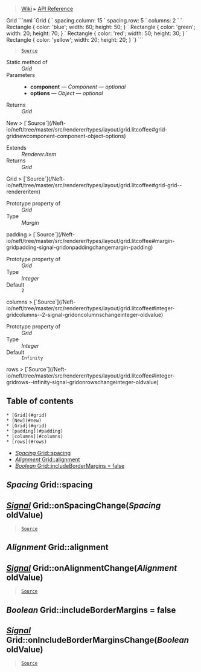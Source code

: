> [Wiki](Home) ▸ [API Reference](API-Reference)

<dl></dl>
Grid
```nml
`Grid {
`   spacing.column: 15
`   spacing.row: 5
`   columns: 2
`
`   Rectangle { color: 'blue'; width: 60; height: 50; }
`   Rectangle { color: 'green'; width: 20; height: 70; }
`   Rectangle { color: 'red'; width: 50; height: 30; }
`   Rectangle { color: 'yellow'; width: 20; height: 20; }
`}
```

> [`Source`](/Neft-io/neft/tree/master/src/renderer/types/layout/grid.litcoffee#grid-class)

<dl><dt>Static method of</dt><dd><i>Grid</i></dd><dt>Parameters</dt><dd><ul><li><b>component</b> — <i>Component</i> — <i>optional</i></li><li><b>options</b> — <i>Object</i> — <i>optional</i></li></ul></dd><dt>Returns</dt><dd><i>Grid</i></dd></dl>
New
> [`Source`](/Neft-io/neft/tree/master/src/renderer/types/layout/grid.litcoffee#grid-gridnewcomponent-component-object-options)

<dl><dt>Extends</dt><dd><i>Renderer.Item</i></dd><dt>Returns</dt><dd><i>Grid</i></dd></dl>
Grid
> [`Source`](/Neft-io/neft/tree/master/src/renderer/types/layout/grid.litcoffee#grid-grid--rendereritem)

<dl><dt>Prototype property of</dt><dd><i>Grid</i></dd><dt>Type</dt><dd><i>Margin</i></dd></dl>
padding
> [`Source`](/Neft-io/neft/tree/master/src/renderer/types/layout/grid.litcoffee#margin-gridpadding-signal-gridonpaddingchangemargin-padding)

<dl><dt>Prototype property of</dt><dd><i>Grid</i></dd><dt>Type</dt><dd><i>Integer</i></dd><dt>Default</dt><dd><code>2</code></dd></dl>
columns
> [`Source`](/Neft-io/neft/tree/master/src/renderer/types/layout/grid.litcoffee#integer-gridcolumns--2-signal-gridoncolumnschangeinteger-oldvalue)

<dl><dt>Prototype property of</dt><dd><i>Grid</i></dd><dt>Type</dt><dd><i>Integer</i></dd><dt>Default</dt><dd><code>Infinity</code></dd></dl>
rows
> [`Source`](/Neft-io/neft/tree/master/src/renderer/types/layout/grid.litcoffee#integer-gridrows--infinity-signal-gridonrowschangeinteger-oldvalue)

## Table of contents
    * [Grid](#grid)
    * [New](#new)
    * [Grid](#grid)
    * [padding](#padding)
    * [columns](#columns)
    * [rows](#rows)
  * [*Spacing* Grid::spacing](#spacing-gridspacing)
  * [*Alignment* Grid::alignment](#alignment-gridalignment)
  * [*Boolean* Grid::includeBorderMargins = false](#boolean-gridincludebordermargins--false)

*Spacing* Grid::spacing
-----------------------
## [*Signal*](/Neft-io/neft/wiki/Signal-API.md#class-signal) Grid::onSpacingChange(*Spacing* oldValue)

> [`Source`](/Neft-io/neft/tree/master/src/renderer/types/layout/grid.litcoffee#spacing-gridspacing-signal-gridonspacingchangespacing-oldvalue)

*Alignment* Grid::alignment
---------------------------
## [*Signal*](/Neft-io/neft/wiki/Signal-API.md#class-signal) Grid::onAlignmentChange(*Alignment* oldValue)

> [`Source`](/Neft-io/neft/tree/master/src/renderer/types/layout/grid.litcoffee#alignment-gridalignment-signal-gridonalignmentchangealignment-oldvalue)

*Boolean* Grid::includeBorderMargins = false
--------------------------------------------
## [*Signal*](/Neft-io/neft/wiki/Signal-API.md#class-signal) Grid::onIncludeBorderMarginsChange(*Boolean* oldValue)

> [`Source`](/Neft-io/neft/tree/master/src/renderer/types/layout/grid.litcoffee#boolean-gridincludebordermargins--false-signal-gridonincludebordermarginschangeboolean-oldvalue)


